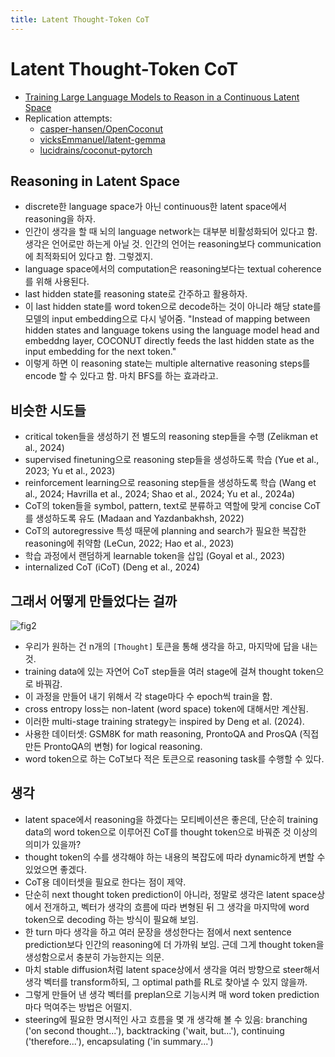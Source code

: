 ```yaml
---
title: Latent Thought-Token CoT
---
```

# Latent Thought-Token CoT
- [Training Large Language Models to Reason in a Continuous Latent Space](https://arxiv.org/pdf/2412.06769)
- Replication attempts:
  - [casper-hansen/OpenCoconut](https://github.com/casper-hansen/OpenCoconut)
  - [vicksEmmanuel/latent-gemma](https://github.com/vicksEmmanuel/latent-gemma)
  - [lucidrains/coconut-pytorch](https://github.com/lucidrains/coconut-pytorch)

## Reasoning in Latent Space
- discrete한 language space가 아닌 continuous한 latent space에서 reasoning을 하자.
- 인간이 생각을 할 때 뇌의 language network는 대부분 비활성화되어 있다고 함. 생각은 언어로만 하는게 아닐 것. 인간의 언어는 reasoning보다 communication에 최적화되어 있다고 함. 그렇겠지.
- language space에서의 computation은 reasoning보다는 textual coherence를 위해 사용된다.
- last hidden state를 reasoning state로 간주하고 활용하자.
- 이 last hidden state를 word token으로 decode하는 것이 아니라 해당 state를 모델의 input embedding으로 다시 넣어줌. "Instead of mapping between hidden states and language tokens using the language model head and embeddng layer, COCONUT directly feeds the last hidden state as the input embedding for the next token."
- 이렇게 하면 이 reasoning state는 multiple alternative reasoning steps를 encode 할 수 있다고 함. 마치 BFS를 하는 효과라고.

## 비슷한 시도들
- critical token들을 생성하기 전 별도의 reasoning step들을 수행 (Zelikman et al., 2024)
- supervised finetuning으로 reasoning step들을 생성하도록 학습 (Yue et al., 2023; Yu et al., 2023)
- reinforcement learning으로 reasoning step들을 생성하도록 학습 (Wang et al., 2024; Havrilla et al., 2024; Shao et al., 2024; Yu et al., 2024a)
- CoT의 token들을 symbol, pattern, text로 분류하고 역할에 맞게 concise CoT를 생성하도록 유도 (Madaan and Yazdanbakhsh, 2022)
- CoT의 autoregressive 특성 때문에 planning and search가 필요한 복잡한 reasoning에 취약함 (LeCun, 2022; Hao et al., 2023)
- 학습 과정에서 랜덤하게 learnable <pause> token을 삽입 (Goyal et al., 2023)
- internalized CoT (iCoT) (Deng et al., 2024)

## 그래서 어떻게 만들었다는 걸까
![fig2](https://github.com/user-attachments/assets/338e2de1-70eb-4aff-a030-cb59ca4fe951)
- 우리가 원하는 건 n개의 `[Thought]` 토큰을 통해 생각을 하고, 마지막에 답을 내는 것.
- training data에 있는 자연어 CoT step들을 여러 stage에 걸쳐 thought token으로 바꿔감.
- 이 과정을 만들어 내기 위해서 각 stage마다 수 epoch씩 train을 함.
- cross entropy loss는 non-latent (word space) token에 대해서만 계산됨.
- 이러한 multi-stage training strategy는 inspired by Deng et al. (2024).
- 사용한 데이터셋: GSM8K for math reasoning, ProntoQA and ProsQA (직접 만든 ProntoQA의 변형) for logical reasoning.
- word token으로 하는 CoT보다 적은 토큰으로 reasoning task를 수행할 수 있다.

## 생각
- latent space에서 reasoning을 하겠다는 모티베이션은 좋은데, 단순히 training data의 word token으로 이루어진 CoT를 thought token으로 바꿔준 것 이상의 의미가 있을까?
- thought token의 수를 생각해야 하는 내용의 복잡도에 따라 dynamic하게 변할 수 있었으면 좋겠다.
- CoT용 데이터셋을 필요로 한다는 점이 제약.
- 단순히 next thought token prediction이 아니라, 정말로 생각은 latent space상에서 전개하고, 벡터가 생각의 흐름에 따라 변형된 뒤 그 생각을 마지막에 word token으로 decoding 하는 방식이 필요해 보임.
- 한 turn 마다 생각을 하고 여러 문장을 생성한다는 점에서 next sentence prediction보다 인간의 reasoning에 더 가까워 보임. 근데 그게 thought token을 생성함으로서 충분히 가능한지는 의문. 
- 마치 stable diffusion처럼 latent space상에서 생각을 여러 방향으로 steer해서 생각 벡터를 transform하되, 그 optimal path를 RL로 찾아낼 수 있지 않을까.
- 그렇게 만들어 낸 생각 벡터를 preplan으로 기능시켜 매 word token prediction마다 먹여주는 방법은 어떨지.
- steering에 필요한 명시적인 사고 흐름을 몇 개 생각해 볼 수 있음: branching ('on second thought...'), backtracking ('wait, but...'), continuing ('therefore...'), encapsulating ('in summary...')
